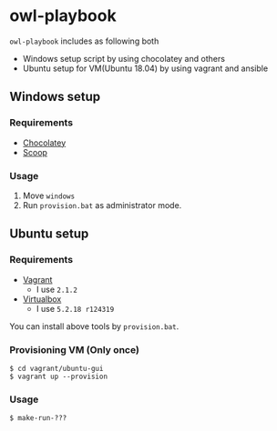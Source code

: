 owl-playbook
============

`owl-playbook` includes as following both

* Windows setup script by using chocolatey and others
* Ubuntu setup for VM(Ubuntu 18.04) by using vagrant and ansible


Windows setup
-------------

### Requirements

* [Chocolatey](https://chocolatey.org/)
* [Scoop](https://github.com/lukesampson/scoop)

### Usage

1. Move `windows`
2. Run `provision.bat` as administrator mode.


Ubuntu setup
------------

### Requirements

* [Vagrant](https://www.vagrantup.com/)
  * I use `2.1.2`
* [Virtualbox](https://www.virtualbox.org/)
  * I use `5.2.18 r124319`

You can install above tools by `provision.bat`.

### Provisioning VM (Only once)

```
$ cd vagrant/ubuntu-gui
$ vagrant up --provision
```

### Usage

```
$ make-run-???
```

